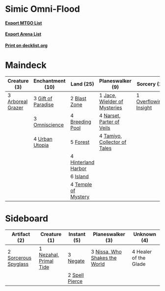 # Simic Omni-Flood

#### [Export MTGO List](../collection/Simic%20Omni-Flood/Simic%20Omni-Flood.txt)
#### [Export Arena List](../collection/Simic%20Omni-Flood/Simic%20Omni-Flood_arena.txt)
#### [Print on decklist.org](http://decklist.org/?deckmain=3%09Arboreal%20Grazer%0A2%09Blast%20Zone%0A4%09Breeding%20Pool%0A4%09Flood%20of%20Tears%0A5%09Forest%0A3%09Gift%20of%20Paradise%0A4%09Hinterland%20Harbor%0A6%09Island%0A1%09Jace,%20Wielder%20of%20Mysteries%0A4%09Leafkin%20Druid%0A4%09Narset,%20Parter%20of%20Veils%0A3%09Omniscience%0A1%09Overflowing%20Insight%0A4%09Risen%20Reef%0A4%09Tamiyo,%20Collector%20of%20Tales%0A4%09Temple%20of%20Mystery%0A4%09Urban%20Utopia&deckside=4%09Healer%20of%20the%20Glade%0A3%09Negate%0A1%09Nezahal,%20Primal%20Tide%0A3%09Nissa,%20Who%20Shakes%20the%20World%0A2%09Sorcerous%20Spyglass%0A2%09Spell%20Pierce)
# Maindeck

|                                        Creature (3)                                        |                                      Enchantment (10)                                       |                                          Land (25)                                           |                                           Planeswalker (9)                                            |                                          Sorcery (1)                                           |  Unknown (12)  |
|--------------------------------------------------------------------------------------------|---------------------------------------------------------------------------------------------|----------------------------------------------------------------------------------------------|-------------------------------------------------------------------------------------------------------|------------------------------------------------------------------------------------------------|----------------|
|3 [Arboreal Grazer](http://gatherer.wizards.com/Pages/Card/Details.aspx?multiverseid=461076)|3 [Gift of Paradise](http://gatherer.wizards.com/Pages/Card/Details.aspx?multiverseid=426869)|2 [Blast Zone](http://gatherer.wizards.com/Pages/Card/Details.aspx?multiverseid=461171)       |1 [Jace, Wielder of Mysteries](http://gatherer.wizards.com/Pages/Card/Details.aspx?multiverseid=460981)|1 [Overflowing Insight](http://gatherer.wizards.com/Pages/Card/Details.aspx?multiverseid=435218)|4 Flood of Tears|
|                                                                                            |3 [Omniscience](http://gatherer.wizards.com/Pages/Card/Details.aspx?multiverseid=288937)     |4 [Breeding Pool](http://gatherer.wizards.com/Pages/Card/Details.aspx?multiverseid=97088)     |4 [Narset, Parter of Veils](http://gatherer.wizards.com/Pages/Card/Details.aspx?multiverseid=460988)   |                                                                                                |4 Leafkin Druid |
|                                                                                            |4 [Urban Utopia](http://gatherer.wizards.com/Pages/Card/Details.aspx?multiverseid=452896)    |5 [Forest](http://gatherer.wizards.com/Pages/Card/Details.aspx?multiverseid=439860)           |4 [Tamiyo, Collector of Tales](http://gatherer.wizards.com/Pages/Card/Details.aspx?multiverseid=461147)|                                                                                                |4 Risen Reef    |
|                                                                                            |                                                                                             |4 [Hinterland Harbor](http://gatherer.wizards.com/Pages/Card/Details.aspx?multiverseid=443128)|                                                                                                       |                                                                                                |                |
|                                                                                            |                                                                                             |6 [Island](http://gatherer.wizards.com/Pages/Card/Details.aspx?multiverseid=439857)           |                                                                                                       |                                                                                                |                |
|                                                                                            |                                                                                             |4 [Temple of Mystery](http://gatherer.wizards.com/Pages/Card/Details.aspx?multiverseid=373571)|                                                                                                       |                                                                                                |                |


# Sideboard

|                                         Artifact (2)                                          |                                          Creature (1)                                           |                                       Instant (5)                                       |                                            Planeswalker (3)                                            |     Unknown (4)     |
|-----------------------------------------------------------------------------------------------|-------------------------------------------------------------------------------------------------|-----------------------------------------------------------------------------------------|--------------------------------------------------------------------------------------------------------|---------------------|
|2 [Sorcerous Spyglass](http://gatherer.wizards.com/Pages/Card/Details.aspx?multiverseid=435407)|1 [Nezahal, Primal Tide](http://gatherer.wizards.com/Pages/Card/Details.aspx?multiverseid=439702)|3 [Negate](http://gatherer.wizards.com/Pages/Card/Details.aspx?multiverseid=423707)      |3 [Nissa, Who Shakes the World](http://gatherer.wizards.com/Pages/Card/Details.aspx?multiverseid=461096)|4 Healer of the Glade|
|                                                                                               |                                                                                                 |2 [Spell Pierce](http://gatherer.wizards.com/Pages/Card/Details.aspx?multiverseid=425876)|                                                                                                        |                     |

